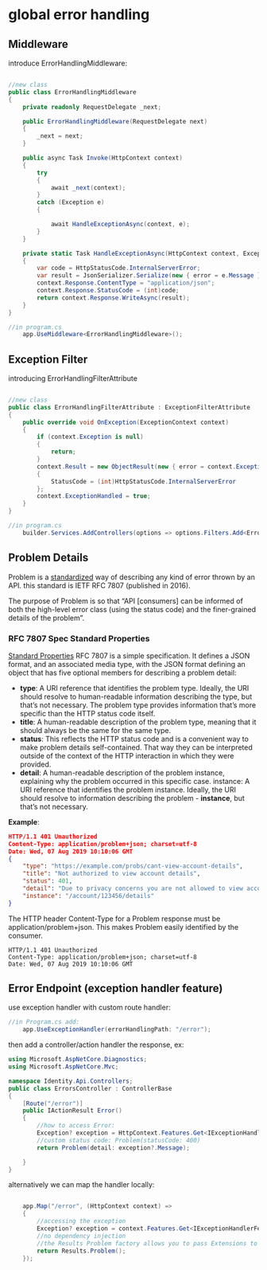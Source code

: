 # global error handling

## Middleware

introduce ErrorHandlingMiddleware:

```csharp

//new class
public class ErrorHandlingMiddleware
{
    private readonly RequestDelegate _next;

    public ErrorHandlingMiddleware(RequestDelegate next)
    {
        _next = next;
    }

    public async Task Invoke(HttpContext context)
    {
        try
        {
            await _next(context);
        }
        catch (Exception e)
        {

            await HandleExceptionAsync(context, e);
        }
    }

    private static Task HandleExceptionAsync(HttpContext context, Exception e)
    {
        var code = HttpStatusCode.InternalServerError;
        var result = JsonSerializer.Serialize(new { error = e.Message });
        context.Response.ContentType = "application/json";
        context.Response.StatusCode = (int)code;
        return context.Response.WriteAsync(result);
    }
}

//in program.cs
    app.UseMiddleware<ErrorHandlingMiddleware>();

```

## Exception Filter

introducing ErrorHandlingFilterAttribute
```csharp

//new class
public class ErrorHandlingFilterAttribute : ExceptionFilterAttribute
{
    public override void OnException(ExceptionContext context)
    {
        if (context.Exception is null)
        {
            return;
        }
        context.Result = new ObjectResult(new { error = context.Exception.Message })
        {
            StatusCode = (int)HttpStatusCode.InternalServerError
        };
        context.ExceptionHandled = true;
    }
}

//in program.cs
    builder.Services.AddControllers(options => options.Filters.Add<ErrorHandlingFilterAttribute>());

```

## Problem Details

Problem is a [standardized](https://www.rfc-editor.org/rfc/rfc7807) way of describing any kind of error thrown by an API. this standard is IETF RFC 7807 (published in 2016).

The purpose of Problem is so that “API [consumers] can be informed of both the high-level error class (using the status code) and the finer-grained details of the problem”.

### RFC 7807 Spec Standard Properties

[Standard Properties](https://www.rfc-editor.org/rfc/rfc7807#section-3.1)
RFC 7807 is a simple specification. It defines a JSON format, and an associated media type, with the JSON format defining an object that has five optional members for describing a problem detail:

- **type**: A URI reference that identifies the problem type. Ideally, the URI should resolve to human-readable information describing the type, but that’s not necessary. The problem type provides information that’s more specific than the HTTP status code itself.
- **title**: A human-readable description of the problem type, meaning that it should always be the same for the same type.
- **status**: This reflects the HTTP status code and is a convenient way to make problem details self-contained. That way they can be interpreted outside of the context of the HTTP interaction in which they were provided.
- **detail**: A human-readable description of the problem instance, explaining why the problem occurred in this specific case.
instance: A URI reference that identifies the problem instance. Ideally, the URI should resolve to information describing the problem - **instance**, but that’s not necessary.

**Example**:

```json
HTTP/1.1 401 Unauthorized
Content-Type: application/problem+json; charset=utf-8
Date: Wed, 07 Aug 2019 10:10:06 GMT
{
    "type": "https://example.com/probs/cant-view-account-details",
    "title": "Not authorized to view account details",
    "status": 401,
    "detail": "Due to privacy concerns you are not allowed to view account details of others. Only users with the role administrator are allowed to do this.",
    "instance": "/account/123456/details"
}

```

The HTTP header Content-Type for a Problem response must be application/problem+json. This makes Problem easily identified by the consumer.

```
HTTP/1.1 401 Unauthorized
Content-Type: application/problem+json; charset=utf-8
Date: Wed, 07 Aug 2019 10:10:06 GMT
```
## Error Endpoint (exception handler feature)

use exception handler with custom route handler:

```csharp
//in Program.cs add:
    app.UseExceptionHandler(errorHandlingPath: "/error");
```

then add a controller/action handler the response, ex:

```csharp
using Microsoft.AspNetCore.Diagnostics;
using Microsoft.AspNetCore.Mvc;

namespace Identity.Api.Controllers;
public class ErrorsController : ControllerBase
{
    [Route("/error")]
    public IActionResult Error()
    {
        //how to access Error:
        Exception? exception = HttpContext.Features.Get<IExceptionHandlerFeature>()?.Error;
        //custom status code: Problem(statusCode: 400)
        return Problem(detail: exception?.Message);

    }
}
```

alternatively we can map the handler locally:

```csharp

    app.Map("/error", (HttpContext context) =>
    {
        //accessing the exception
        Exception? exception = context.Features.Get<IExceptionHandlerFeature>()?.Error;
        //no dependency injection
        //the Results Problem factory allows you to pass Extensions to customize the return values
        return Results.Problem();
    });
```


